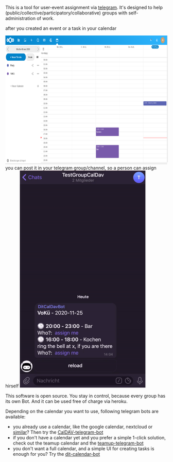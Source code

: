 This is a tool for user-event assignment via [telegram](https://telegram.org/). It's designed to help (public/collective/participatory/collaborative) groups with self-administration of work.

after you created an event or a task in your calendar 

<img src="doc/calendar.png" height="400"/>
you can post it in your telegram group/channel, so a person can assign hirself
<img src="doc/telegram-bot.gif" alt="telegram-gif"/>

This software is open source. You stay in control, because every group has its own Bot. And it can be used free of charge via heroku.

Depending on the calendar you want to use, following telegram bots are available:
* you already use a calendar, like the google calendar, nextcloud or [similar](https://en.wikipedia.org/wiki/CalDAV#Server)? Then try the [CalDAV-telegram-bot](https://github.com/dit-calendar/caldav-telegram-bot)
* if you don't have a calendar yet and you prefer a simple 1-click solution, check out the teamup calendar and the [teamup-telegram-bot](https://github.com/dit-calendar/teamup-telegram-bot)
* you don't want a full calendar, and a simple UI for creating tasks is enough for you? Try the [dit-calendar-bot](https://github.com/dit-calendar/dit-calendar-bot)
